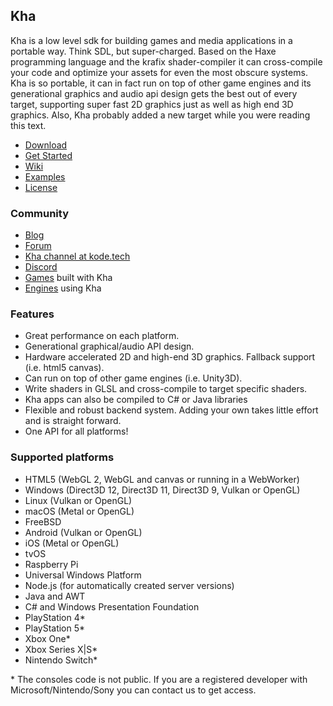 ## Kha
Kha is a low level sdk for building games and media applications in a portable way. Think SDL, but super-charged. Based on the Haxe programming language and the krafix shader-compiler it can cross-compile your code and optimize your assets for even the most obscure systems. Kha is so portable, it can in fact run on top of other game engines and its generational graphics and audio api design gets the best out of every target, supporting super fast 2D graphics just as well as high end 3D graphics. Also, Kha probably added a new target while you were reading this text. 

* [Download](http://kha.tech/download)
* [Get Started](https://github.com/Kode/Kha/wiki/Getting-Started)
* [Wiki](https://github.com/Kode/Kha/wiki/)
* [Examples](https://github.com/Kode/Kha/wiki/Examples)
* [License](https://github.com/Kode/Kha/blob/master/license.txt)

### Community
* [Blog](http://kode.tech)
* [Forum](http://forum.kode.tech)
* [Kha channel at kode.tech](https://kiwiirc.com/client/irc.kode.tech/#kha)
* [Discord](http://discord.kode.tech)
* [Games](https://github.com/Kode/Kha/wiki/Games-Built-With-Kha) built with Kha
* [Engines](https://github.com/Kode/Kha/wiki/Engines-using-Kha) using Kha

### Features
* Great performance on each platform.
* Generational graphical/audio API design.
* Hardware accelerated 2D and high-end 3D graphics. Fallback support (i.e. html5 canvas).
* Can run on top of other game engines (i.e. Unity3D).
* Write shaders in GLSL and cross-compile to target specific shaders.
* Kha apps can also be compiled to C# or Java libraries
* Flexible and robust backend system. Adding your own takes little effort and is straight forward.
* One API for all platforms!

### Supported platforms

* HTML5 (WebGL 2, WebGL and canvas or running in a WebWorker)
* Windows (Direct3D 12, Direct3D 11, Direct3D 9, Vulkan or OpenGL)
* Linux (Vulkan or OpenGL)
* macOS (Metal or OpenGL)
* FreeBSD
* Android (Vulkan or OpenGL)
* iOS (Metal or OpenGL)
* tvOS
* Raspberry Pi
* Universal Windows Platform
* Node.js (for automatically created server versions)
* Java and AWT
* C# and Windows Presentation Foundation
* PlayStation 4*
* PlayStation 5*
* Xbox One*
* Xbox Series X|S*
* Nintendo Switch*

\* The consoles code is not public. If you are a registered developer with Microsoft/Nintendo/Sony you can contact us to get access.
